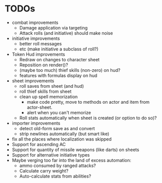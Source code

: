 # TODOs

- combat improvements
  - Damage application via targeting
  - Attack rolls (and initiative) should make noise
- initiative improvements
  - better roll messages
  - etc (make initiative a subclass of roll?)
- Token Hud improvements
  - Redraw on changes to character sheet
  - Reposition on render()?
  - (maybe too much) thief skills (non-zero) on hud?
  - features with formulas display on hud
- sheet improvements
  - roll saves from sheet (and hud)
  - roll thief skills from sheet 
  - clean up spell memorization
    - make code pretty, move to methods on actor and item from actor-sheet.
    - alert when you can't memorize
  - Roll stats automatically when sheet is created (or option to do so)?
- importer improvements
  - detect old-form save as and convert
  - strip newlines automatically (but smart like)
- fix all the places where localization was skipped
- Support for ascending AC
- Support for quantity of missile weapons (like darts) on sheets
- Support for alternative initiative types
- Maybe verging too far into the land of excess automation:
  - ammo consumed by ranged attacks?
  - Calculate carry weight?
  - Auto-calculate stats from abilities?
